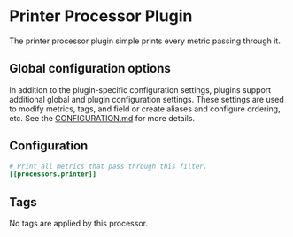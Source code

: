 # Printer Processor Plugin

The printer processor plugin simple prints every metric passing through it.

## Global configuration options <!-- @/docs/includes/plugin_config.md -->

In addition to the plugin-specific configuration settings, plugins support
additional global and plugin configuration settings. These settings are used to
modify metrics, tags, and field or create aliases and configure ordering, etc.
See the [CONFIGURATION.md][CONFIGURATION.md] for more details.

[CONFIGURATION.md]: ../../../docs/CONFIGURATION.md

## Configuration

```toml @sample.conf
# Print all metrics that pass through this filter.
[[processors.printer]]
```

## Tags

No tags are applied by this processor.
